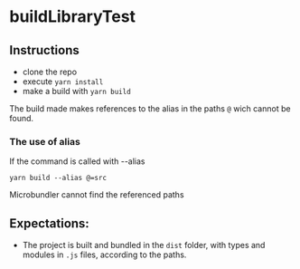 # buildLibraryTest

## Instructions

- clone the repo
- execute `yarn install`
- make a build with `yarn build`

The build made makes references to the alias in the paths `@` wich cannot be found.

### The use of alias

If the command is called with --alias
```
yarn build --alias @=src
```

Microbundler cannot find the referenced paths


## Expectations:
- The project is built and bundled in the `dist` folder, with types and modules in `.js` files, according to the paths.
